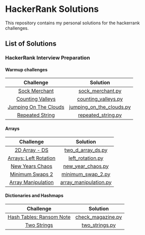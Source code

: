 # HackerRank Solutions

This repository contains my personal solutions for the hackerrank challenges. 

## List of Solutions

### HackerRank Interview Preparation
#### Warmup challenges

| Challenge | Solution |
|:---------:|:--------:|
| [Sock Merchant](https://www.hackerrank.com/challenges/sock-merchant/problem)       |   [sock_merchant.py](https://github.com/pashc/hackerrank_interview_preparation_solutions/blob/master/interview_preparation_kit/warmup_challenges/sock_merchant/sock_merchant.py)       |
| [Counting Valleys](https://www.hackerrank.com/challenges/counting-valleys/problem)        |    [counting_valleys.py](https://github.com/pashc/hackerrank_interview_preparation_solutions/blob/master/interview_preparation_kit/warmup_challenges/counting_valleys/counting_valleys.py)      |
| [Jumping On The Clouds](https://www.hackerrank.com/challenges/jumping-on-the-clouds/problem)   |    [jumping_on_the_clouds.py](https://github.com/pashc/hackerrank_interview_preparation_solutions/blob/master/interview_preparation_kit/warmup_challenges/jumping_on_the_clouds/jumping_on_the_clouds.py)      |
| [Repeated String](https://www.hackerrank.com/challenges/repeated-string/problem)   |    [repeated_string.py](https://github.com/pashc/hackerrank_interview_preparation_solutions/blob/master/interview_preparation_kit/warmup_challenges/repeated_string/repeated_string.py)      |

#### Arrays

| Challenge | Solution |
|:---------:|:--------:|
| [2D Array - DS](https://www.hackerrank.com/challenges/2d-array/problem)   |    [two_d_array_ds.py](https://github.com/pashc/hackerrank_interview_preparation_solutions/blob/master/interview_preparation_kit/arrays/two_d_array_ds/two_d_array_ds.py)      |
| [Arrays: Left Rotation](https://www.hackerrank.com/challenges/ctci-array-left-rotation/problem)   |    [left_rotation.py](https://github.com/pashc/hackerrank_interview_preparation_solutions/blob/master/interview_preparation_kit/arrays/left_rotation/left_rotation.py)      |
| [New Years Chaos](https://www.hackerrank.com/challenges/new-year-chaos/problem)   |    [new_year_chaos.py](https://github.com/pashc/hackerrank_interview_preparation_solutions/blob/master/interview_preparation_kit/arrays/new_year_chaos/new_year_chaos.py)      |
| [Minimum Swaps 2](https://www.hackerrank.com/challenges/minimum-swaps-2/problem)   |    [minimum_swap_2.py](https://github.com/pashc/hackerrank_interview_preparation_solutions/blob/master/interview_preparation_kit/arrays/minimum_swaps_2/minimum_swaps_2.py)      |
| [Array Manipulation](https://www.hackerrank.com/challenges/crush/problem)   |    [array_manipulation.py](https://github.com/pashc/hackerrank_interview_preparation_solutions/blob/master/interview_preparation_kit/arrays/array_manipulation/array_manipulation.py)      |

#### Dictionaries and Hashmaps

| Challenge | Solution |
|:---------:|:--------:|
| [Hash Tables: Ransom Note](https://www.hackerrank.com/challenges/ctci-ransom-note/problem)   |    [check_magazine.py](https://github.com/pashc/hackerrank_interview_preparation_solutions/blob/master/interview_preparation_kit/dictionaries_and_hashmaps/hash_tables_ransom_note/check_magazine.py)      |
| [Two Strings](https://www.hackerrank.com/challenges/two-strings/problem)   |    [two_strings.py](https://github.com/pashc/hackerrank_interview_preparation_solutions/blob/master/interview_preparation_kit/dictionaries_and_hashmaps/two_strings/two_strings.py)      |

